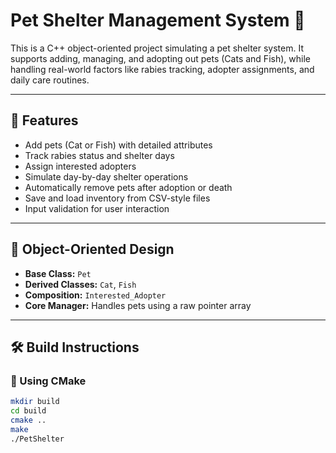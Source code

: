 # Pet Shelter Management System 🐾

This is a C++ object-oriented project simulating a pet shelter system. It supports adding, managing, and adopting out pets (Cats and Fish), while handling 
real-world factors like rabies tracking, adopter assignments, and daily care routines.

---

## 🚀 Features

- Add pets (Cat or Fish) with detailed attributes
- Track rabies status and shelter days
- Assign interested adopters
- Simulate day-by-day shelter operations
- Automatically remove pets after adoption or death
- Save and load inventory from CSV-style files
- Input validation for user interaction

---

## 🧠 Object-Oriented Design

- **Base Class:** `Pet`
- **Derived Classes:** `Cat`, `Fish`
- **Composition:** `Interested_Adopter`
- **Core Manager:** Handles pets using a raw pointer array
---

## 🛠️ Build Instructions

### 🔹 Using CMake
```bash
mkdir build
cd build
cmake ..
make
./PetShelter

